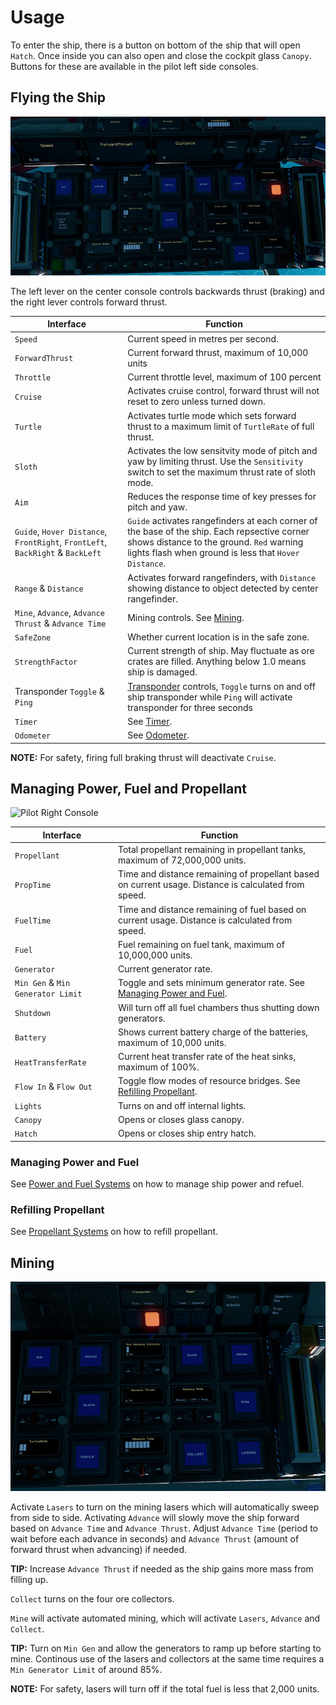 # Usage

To enter the ship, there is a button on bottom of the ship that will open `Hatch`. Once inside you can also open and close the cockpit glass `Canopy`. Buttons for these are available in the pilot left side consoles.

## Flying the Ship

![Pilot Center Console](https://github.com/EGO-Tech/starbase-ships/raw/main/crawler/images/pilot_center_console.jpg)

The left lever on the center console controls backwards thrust (braking) and the right lever controls forward thrust.

<nord-table>

| Interface | Function |
|---|---|
| `Speed` | Current speed in metres per second. |
| `ForwardThrust` | Current forward thrust, maximum of 10,000 units |
| `Throttle` | Current throttle level, maximum of 100 percent |
| `Cruise` | Activates cruise control, forward thrust will not reset to zero unless turned down. |
| `Turtle` | Activates turtle mode which sets forward thrust to a maximum limit of `TurtleRate` of full thrust. |
| `Sloth` | Activates the low sensitvity mode of pitch and yaw by limiting thrust. Use the `Sensitivity` switch to set the maximum thrust rate of sloth mode.|
| `Aim` | Reduces the response time of key presses for pitch and yaw. |
| `Guide`, `Hover Distance`, `FrontRight`, `FrontLeft`, `BackRight` & `BackLeft` | `Guide` activates rangefinders at each corner of the base of the ship. Each repsective corner shows distance to the ground. `Red` warning lights flash when ground is less that `Hover Distance`. |
| `Range` & `Distance` | Activates forward rangefinders, with `Distance` showing distance to object detected by center rangefinder. |
| `Mine`, `Advance`, `Advance Thrust` & `Advance Time` | Mining controls. See [Mining](#mining). |
| `SafeZone` | Whether current location is in the safe zone. |
| `StrengthFactor` | Current strength of ship. May fluctuate as ore crates are filled. Anything below 1.0 means ship is damaged. |
| Transponder `Toggle` & `Ping` | [Transponder](https://starbase.egotech.space/pages/systems/utility/#transponder) controls, `Toggle` turns on and off ship transponder while `Ping` will activate transponder for three seconds |
| `Timer` | See [Timer](https://starbase.egotech.space/pages/systems/utility/#timer). |
| `Odometer` | See [Odometer](https://starbase.egotech.space/pages/systems/utility/#odometer). |

</nord-table>

<nord-banner variant="warning">

**NOTE:** For safety, firing full braking thrust will deactivate `Cruise`.

</nord-banner>

## Managing Power, Fuel and Propellant

![Pilot Right Console](https://github.com/EGO-Tech/starbase-ships/raw/main/crawler/images/pilot_right_console.jpg)

<nord-table>

| Interface | Function |
|---|---|
| `Propellant` | Total propellant remaining in propellant tanks, maximum of 72,000,000 units. |
| `PropTime` | Time and distance remaining of propellant based on current usage. Distance is calculated from speed. |
| `FuelTime` | Time and distance remaining of fuel based on current usage. Distance is calculated from speed. |
| `Fuel` | Fuel remaining on fuel tank, maximum of 10,000,000 units. |
| `Generator` | Current generator rate. |
| `Min Gen` & `Min Generator Limit` | Toggle and sets minimum generator rate. See [Managing Power and Fuel](#managing-power-and-fuel). |
| `Shutdown` | Will turn off all fuel chambers thus shutting down generators. |
| `Battery` | Shows current battery charge of the batteries, maximum of 10,000 units. |
| `HeatTransferRate` | Current heat transfer rate of the heat sinks, maximum of 100%. |
| `Flow In` & `Flow Out` | Toggle flow modes of resource bridges. See [Refilling Propellant](#refilling-propellant). |
| `Lights` | Turns on and off internal lights. |
| `Canopy` | Opens or closes glass canopy. |
| `Hatch` | Opens or closes ship entry hatch. |

</nord-table>

### Managing Power and Fuel

See [Power and Fuel Systems](https://starbase.egotech.space/pages/systems/power/) on how to manage ship power and refuel.

### Refilling Propellant

See [Propellant Systems](https://starbase.egotech.space/pages/systems/propellant/) on how to refill propellant.

## Mining

![Mining Console](https://github.com/EGO-Tech/starbase-ships/raw/main/crawler/images/mining_console.jpg)

Activate `Lasers` to turn on the mining lasers which will automatically sweep from side to side. Activating `Advance` will slowly move the ship forward based on `Advance Time` and `Advance Thrust`. Adjust `Advance Time` (period to wait before each advance in seconds) and `Advance Thrust` (amount of forward thrust when advancing) if needed.

<nord-banner variant="info">

**TIP:** Increase `Advance Thrust` if needed as the ship gains more mass from filling up.

</nord-banner>

`Collect` turns on the four ore collectors.

`Mine` will activate automated mining, which will activate `Lasers`, `Advance` and `Collect`.

<nord-banner variant="info">

**TIP:** Turn on `Min Gen` and allow the generators to ramp up before starting to mine. Continous use of the lasers and collectors at the same time requires a `Min Generator Limit` of around 85%.

</nord-banner>

<nord-banner variant="warning">

**NOTE:** For safety, lasers will turn off if the total fuel is less that 2,000 units.

</nord-banner>
